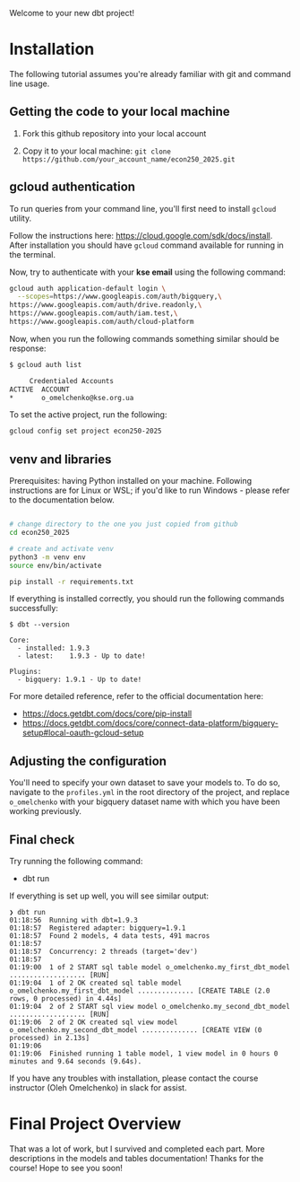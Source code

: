 Welcome to your new dbt project!

# Installation

The following tutorial assumes you're already familiar with git and command line usage.

## Getting the code to your local machine
1. Fork this github repository into your local account

2. Copy it to your local machine: `git clone https://github.com/your_account_name/econ250_2025.git`



## gcloud authentication

To run queries from your command line, you'll first need to install `gcloud` utility.

Follow the instructions here: https://cloud.google.com/sdk/docs/install. After installation you should have `gcloud` command available for running in the terminal.

Now, try to authenticate with your **kse email** using the following command: 

```bash
gcloud auth application-default login \
  --scopes=https://www.googleapis.com/auth/bigquery,\
https://www.googleapis.com/auth/drive.readonly,\
https://www.googleapis.com/auth/iam.test,\
https://www.googleapis.com/auth/cloud-platform
```

Now, when you run the following commands something similar should be response: 

```bash
$ gcloud auth list

     Credentialed Accounts
ACTIVE  ACCOUNT
*       o_omelchenko@kse.org.ua

```
To set the active project, run the following: 

```bash
gcloud config set project econ250-2025
```


## venv and libraries
Prerequisites: having Python installed on your machine. 
Following instructions are for Linux or WSL; if you'd like to run Windows - please refer to the documentation below.

```bash

# change directory to the one you just copied from github
cd econ250_2025 

# create and activate venv
python3 -m venv env 
source env/bin/activate

pip install -r requirements.txt

```

If everything is installed correctly, you should run the following commands successfully: 


```
$ dbt --version

Core:
  - installed: 1.9.3
  - latest:    1.9.3 - Up to date!

Plugins:
  - bigquery: 1.9.1 - Up to date!
```


For more detailed reference, refer to the official documentation here: 
- https://docs.getdbt.com/docs/core/pip-install
- https://docs.getdbt.com/docs/core/connect-data-platform/bigquery-setup#local-oauth-gcloud-setup

## Adjusting the configuration

You'll need to specify your own dataset to save your models to. To do so, navigate to the `profiles.yml` in the root directory of the project, and replace `o_omelchenko` with your bigquery dataset name with which you have been working previously.




## Final check

Try running the following command:
- dbt run

If everything is set up well, you will see similar output: 

```log
❯ dbt run
01:18:56  Running with dbt=1.9.3
01:18:57  Registered adapter: bigquery=1.9.1
01:18:57  Found 2 models, 4 data tests, 491 macros
01:18:57  
01:18:57  Concurrency: 2 threads (target='dev')
01:18:57  
01:19:00  1 of 2 START sql table model o_omelchenko.my_first_dbt_model ................... [RUN]
01:19:04  1 of 2 OK created sql table model o_omelchenko.my_first_dbt_model .............. [CREATE TABLE (2.0 rows, 0 processed) in 4.44s]
01:19:04  2 of 2 START sql view model o_omelchenko.my_second_dbt_model ................... [RUN]
01:19:06  2 of 2 OK created sql view model o_omelchenko.my_second_dbt_model .............. [CREATE VIEW (0 processed) in 2.13s]
01:19:06  
01:19:06  Finished running 1 table model, 1 view model in 0 hours 0 minutes and 9.64 seconds (9.64s).
```

If you have any troubles with installation, please contact the course instructor (Oleh Omelchenko) in slack for assist.

# Final Project Overview
That was a lot of work, but I survived and completed each part. More descriptions in the models and tables documentation! Thanks for the course! Hope to see you soon!
